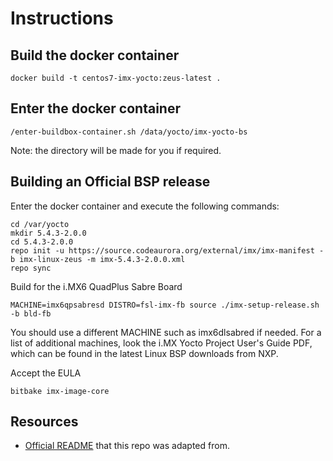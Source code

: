 # Instructions

## Build the docker container

```
docker build -t centos7-imx-yocto:zeus-latest .
```

## Enter the docker container

```
/enter-buildbox-container.sh /data/yocto/imx-yocto-bs
```

Note: the directory will be made for you if required.

## Building an Official BSP release

Enter the docker container and execute the following commands:

```
cd /var/yocto
mkdir 5.4.3-2.0.0
cd 5.4.3-2.0.0
repo init -u https://source.codeaurora.org/external/imx/imx-manifest -b imx-linux-zeus -m imx-5.4.3-2.0.0.xml
repo sync
```

Build for the i.MX6 QuadPlus Sabre Board
```
MACHINE=imx6qpsabresd DISTRO=fsl-imx-fb source ./imx-setup-release.sh -b bld-fb
```

You should use a different MACHINE such as imx6dlsabred if needed. For a list
of additional machines, look the i.MX Yocto Project User's Guide PDF, which can
be found in the latest Linux BSP downloads from NXP.

Accept the EULA

```
bitbake imx-image-core
```

## Resources

* [Official README](https://source.codeaurora.org/external/imx/imx-manifest/tree/README?h=imx-linux-zeus) that this repo was adapted from.
